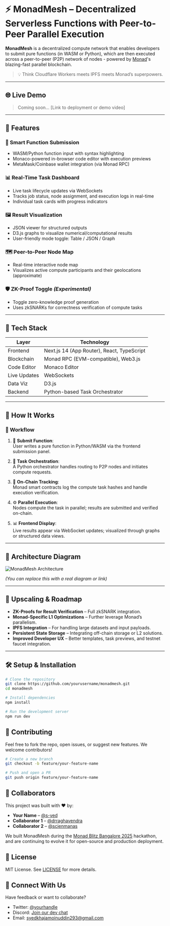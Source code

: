 # ⚡ MonadMesh – Decentralized Serverless Functions with Peer-to-Peer Parallel Execution

**MonadMesh** is a decentralized compute network that enables developers to submit pure functions (in WASM or Python), which are then executed across a peer-to-peer (P2P) network of nodes - powered by [Monad](https://monad.xyz)'s blazing-fast parallel blockchain.

> 💡 Think Cloudflare Workers meets IPFS meets Monad’s superpowers.

---

## 🌐 Live Demo

> Coming soon… [Link to deployment or demo video]

---

## 📌 Features

### 🧠 Smart Function Submission
- WASM/Python function input with syntax highlighting
- Monaco-powered in-browser code editor with execution previews
- MetaMask/Coinbase wallet integration (via Monad RPC)

### 📊 Real-Time Task Dashboard
- Live task lifecycle updates via WebSockets
- Tracks job status, node assignment, and execution logs in real-time
- Individual task cards with progress indicators

### 🖼️ Result Visualization
- JSON viewer for structured outputs
- D3.js graphs to visualize numerical/computational results
- User-friendly mode toggle: Table / JSON / Graph

### 🗺️ Peer-to-Peer Node Map
- Real-time interactive node map
- Visualizes active compute participants and their geolocations (approximate)

### 🛡️ ZK-Proof Toggle *(Experimental)*
- Toggle zero-knowledge proof generation
- Uses zkSNARKs for correctness verification of compute tasks

---

## 🧰 Tech Stack

| Layer           | Technology                                |
|----------------|--------------------------------------------|
| Frontend       | Next.js 14 (App Router), React, TypeScript |
| Blockchain     | Monad RPC (EVM-compatible), Web3.js        |
| Code Editor    | Monaco Editor                              |
| Live Updates   | WebSockets                                 |
| Data Viz       | D3.js                                      |
| Backend        | Python-based Task Orchestrator             |

---

## 🧪 How It Works

### 🔁 Workflow

1. 📝 **Submit Function**:  
   User writes a pure function in Python/WASM via the frontend submission panel.

2. 🧠 **Task Orchestration**:  
   A Python orchestrator handles routing to P2P nodes and initiates compute requests.

3. 🔗 **On-Chain Tracking**:  
   Monad smart contracts log the compute task hashes and handle execution verification.

4. ⚙️ **Parallel Execution**:  
   Nodes compute the task in parallel; results are submitted and verified on-chain.

5. 📊 **Frontend Display**:  
   Live results appear via WebSocket updates; visualized through graphs or structured data views.

---

## 🧱 Architecture Diagram

![MonadMesh Architecture](https://your-diagram-url.com)

*(You can replace this with a real diagram or link)*

---

## 🚀 Upscaling & Roadmap

- **ZK-Proofs for Result Verification** – Full zkSNARK integration.
- **Monad-Specific L1 Optimizations** – Further leverage Monad’s parallelism.
- **IPFS Integration** – For handling large datasets and input payloads.
- **Persistent State Storage** – Integrating off-chain storage or L2 solutions.
- **Improved Developer UX** – Better templates, task previews, and testnet faucet integration.

---

## 🛠️ Setup & Installation

```bash
# Clone the repository
git clone https://github.com/yourusername/monadmesh.git
cd monadmesh

# Install dependencies
npm install

# Run the development server
npm run dev
``` 

## 🤝 Contributing

Feel free to fork the repo, open issues, or suggest new features. We welcome contributors!

```bash
# Create a new branch
git checkout -b feature/your-feature-name

# Push and open a PR
git push origin feature/your-feature-name
```

## 👥 Collaborators

This project was built with ♥ by:

- **Your Name** – [@s-yed](https://github.com/s-yed)  
- **Collaborator 1** – [@drraghavendra](https://github.com/drraghavendra)  
- **Collaborator 2** – [@scienmanas](https://github.com/scienmanas)

We built MonadMesh during the [Monad Blitz Bangalore 2025](https://lu.ma/0k7yvinp?tk=8SHdBN) hackathon, and are continuing to evolve it for open-source and production deployment.

## 📄 License

MIT License. See [LICENSE](./LICENSE) for more details.

## 💬 Connect With Us

Have feedback or want to collaborate?  
- Twitter: [@yourhandle](https://twitter.com/SKM_Ahmed1)  
- Discord: [Join our dev chat](https://discord.gg/ahmed_indian)  
- Email: syedkhajamoinuddin293@gmail.com
